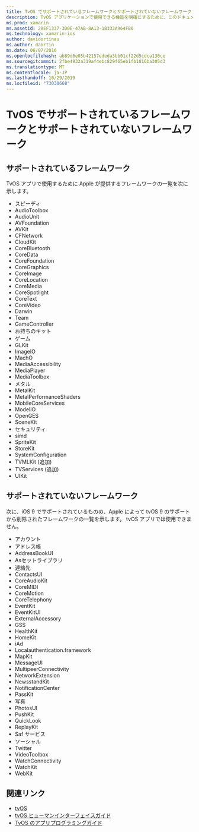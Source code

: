 ```yaml
---
title: TvOS でサポートされているフレームワークとサポートされていないフレームワーク
description: TvOS アプリケーションで使用できる機能を明確にするために、このドキュメントでは、tvOS でサポートされている Apple framework と tvOS でサポートされていない Apple framework の2つのリストを提供します。
ms.prod: xamarin
ms.assetid: 28EF1337-3D0E-47AB-8A13-1B333A964FB6
ms.technology: xamarin-ios
author: davidortinau
ms.author: daortin
ms.date: 06/07/2016
ms.openlocfilehash: ab89d6e05b42157ededa3bb01cf22d5cdca130ce
ms.sourcegitcommit: 2fbe4932a319af4ebc829f65eb1fb1816ba305d3
ms.translationtype: MT
ms.contentlocale: ja-JP
ms.lasthandoff: 10/29/2019
ms.locfileid: "73030668"
---
```

# <a name="supported-and-unsupported-frameworks-in-tvos"></a>TvOS でサポートされているフレームワークとサポートされていないフレームワーク

<a name="Supported-Frameworks" />

## <a name="supported-frameworks"></a>サポートされているフレームワーク

TvOS アプリで使用するために Apple が提供するフレームワークの一覧を次に示します。

- スピーディ
- AudioToolbox
- AudioUnit
- AVFoundation
- AVKit
- CFNetwork
- CloudKit
- CoreBluetooth
- CoreData
- CoreFoundation
- CoreGraphics
- CoreImage
- CoreLocation
- CoreMedia
- CoreSpotlight
- CoreText
- CoreVideo
- Darwin
- Team
- GameController
- お持ちのキット
- ゲーム
- GLKit
- ImageIO
- MachO
- MediaAccessibility
- MediaPlayer
- MediaToolbox
- メタル
- MetalKit
- MetalPerformanceShaders
- MobileCoreServices
- ModelIO
- OpenGES
- SceneKit
- セキュリティ
- simd
- SpriteKit
- StoreKit
- SystemConfiguration
- TVMLKit (追加)
- TVServices (追加)
- UIKit

<a name="Unsupported-Frameworks" />

## <a name="unsupported-frameworks"></a>サポートされていないフレームワーク

次に、iOS 9 でサポートされているものの、Apple によって tvOS 9 のサポートから削除されたフレームワークの一覧を示します。 tvOS アプリでは使用できません。

- アカウント
- アドレス帳
- AddressBookUI
- Asセットライブラリ
- 連絡先
- ContactsUI
- CoreAudioKit
- CoreMIDI
- CoreMotion
- CoreTelephony
- EventKit
- EventKitUI
- ExternalAccessory
- GSS
- HealthKit
- HomeKit
- iAd
- Localauthentication.framework
- MapKit
- MessageUI
- MultipeerConnectivity
- NetworkExtension
- NewsstandKit
- NotificationCenter
- PassKit
- 写真
- PhotosUI
- PushKit
- QuickLook
- ReplayKit
- Saf サービス
- ソーシャル
- Twitter
- VideoToolbox
- WatchConnectivity
- WatchKit
- WebKit

## <a name="related-links"></a>関連リンク

- [tvOS](https://developer.apple.com/tvos/)
- [tvOS ヒューマンインターフェイスガイド](https://developer.apple.com/tvos/human-interface-guidelines/)
- [TvOS のアプリプログラミングガイド](https://developer.apple.com/library/prerelease/tvos/documentation/General/Conceptual/AppleTV_PG/)

